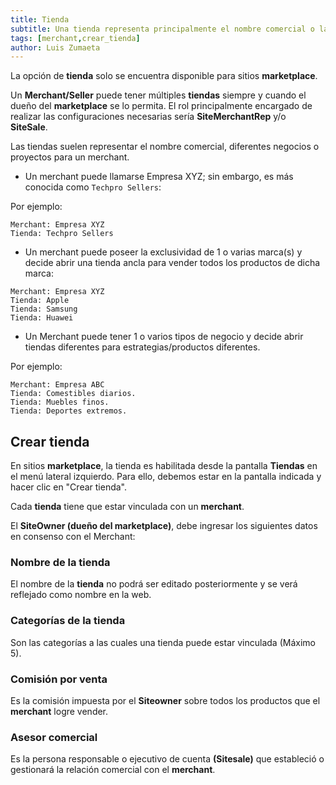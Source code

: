 ```yaml
---
title: Tienda
subtitle: Una tienda representa principalmente el nombre comercial o la división de diferentes negocios del merchant.
tags: [merchant,crear_tienda]
author: Luis Zumaeta
---
```


La opción de **tienda** solo se encuentra disponible para sitios **marketplace**.

Un **Merchant/Seller** puede tener múltiples **tiendas** siempre y cuando el dueño del **marketplace** se lo permita. El rol principalmente encargado de realizar las configuraciones necesarias sería **SiteMerchantRep** y/o **SiteSale**.

Las tiendas suelen representar el nombre comercial, diferentes negocios o proyectos para un merchant.

- Un merchant puede llamarse Empresa XYZ; sin embargo, es más conocida como `Techpro Sellers`:

Por ejemplo: 
```
Merchant: Empresa XYZ
Tienda: Techpro Sellers
```

- Un merchant puede poseer la exclusividad de 1 o varias marca(s) y decide abrir una tienda ancla para vender todos los productos de dicha marca:

```
Merchant: Empresa XYZ
Tienda: Apple
Tienda: Samsung
Tienda: Huawei
```
- Un Merchant puede tener 1 o varios tipos de negocio y decide abrir tiendas diferentes para estrategias/productos diferentes.

Por ejemplo: 
```
Merchant: Empresa ABC
Tienda: Comestibles diarios.
Tienda: Muebles finos.
Tienda: Deportes extremos.
```

## Crear tienda

En sitios **marketplace**, la tienda es habilitada desde la pantalla **Tiendas** en el menú lateral izquierdo. Para ello, debemos estar en la pantalla indicada y hacer clic en "Crear tienda".

Cada **tienda** tiene que estar vinculada con un **merchant**.

El **SiteOwner (dueño del marketplace)**, debe ingresar los siguientes datos en consenso con el Merchant:

### Nombre de la tienda

El nombre de la **tienda** no podrá ser editado posteriormente y se verá reflejado como nombre en la web.

### Categorías de la tienda

Son las categorías a las cuales una tienda puede estar vinculada (Máximo 5).

### Comisión por venta

Es la comisión impuesta por el **Siteowner** sobre todos los productos que el **merchant** logre vender.

### Asesor comercial

Es la persona responsable o ejecutivo de cuenta **(Sitesale)** que estableció o gestionará la relación comercial con el **merchant**. 
